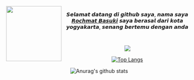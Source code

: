 
<img src="https://avatars.githubusercontent.com/u/103634965?v=4" width="150" height="150" align="left">
<center>


𝙎𝙚𝙡𝙖𝙢𝙖𝙩 𝙙𝙖𝙩𝙖𝙣𝙜 𝙙𝙞 𝙜𝙞𝙩𝙝𝙪𝙗 𝙨𝙖𝙮𝙖,
𝙣𝙖𝙢𝙖 𝙨𝙖𝙮𝙖 [𝙍𝙤𝙘𝙝𝙢𝙖𝙩 𝘽𝙖𝙨𝙪𝙠𝙞]()
𝙨𝙖𝙮𝙖 𝙗𝙚𝙧𝙖𝙨𝙖𝙡 𝙙𝙖𝙧𝙞 𝙠𝙤𝙩𝙖 𝙮𝙤𝙜𝙮𝙖𝙠𝙖𝙧𝙩𝙖,
𝙨𝙚𝙣𝙖𝙣𝙜 𝙗𝙚𝙧𝙩𝙚𝙢𝙪 𝙙𝙚𝙣𝙜𝙖𝙣 𝙖𝙣𝙙𝙖
```


```
![](https://komarev.com/ghpvc/?username=Datez-Kun&color=green)

[![Top Langs](https://github-readme-stats.vercel.app/api/top-langs/?username=RozhBasXYZ&layout=compact)](https://github.com/RozhBasXYZ/github-readme-stats)

![Anurag's github stats](https://github-readme-stats.vercel.app/api?username=RozhBasXYZ&count_private=true)

